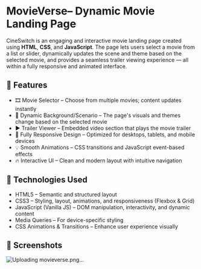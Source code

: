 # MovieVerse– Dynamic Movie Landing Page
CineSwitch is an engaging and interactive movie landing page created using **HTML**, **CSS**, and **JavaScript**. The page lets users select a movie from a list or slider, dynamically updates the scene and theme based on the selected movie, and provides a seamless trailer viewing experience — all within a fully responsive and animated interface.


## 🌟 Features
- 🎞️ Movie Selector – Choose from multiple movies; content updates instantly
- 🌄 Dynamic Background/Scenario – The page's visuals and themes change based on the selected movie
- ▶️ Trailer Viewer – Embedded video section that plays the movie trailer
- 📱 Fully Responsive Design – Optimized for desktops, tablets, and mobile devices
- 💡 Smooth Animations – CSS transitions and JavaScript event-based effects
- 🔥 Interactive UI – Clean and modern layout with intuitive navigation


## 🧰 Technologies Used
- HTML5 – Semantic and structured layout
- CSS3 – Styling, layout, animations, and responsiveness (Flexbox & Grid)
- JavaScript (Vanilla JS) – DOM manipulation, interactivity, and dynamic content
- Media Queries – For device-specific styling
- CSS Animations & Transitions – Enhance user experience visually


## 📸 Screenshots
![Uploading movieverse.png…]()
